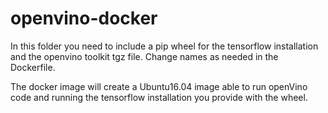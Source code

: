 # openvino-docker

In this folder you need to include a pip wheel for the tensorflow installation and the openvino toolkit tgz file. Change names as needed in the Dockerfile.

The docker image will create a Ubuntu16.04 image able to run openVino code and running the tensorflow installation you provide with the wheel.
